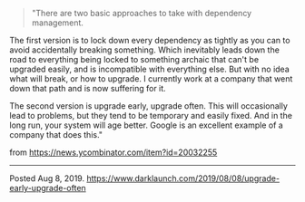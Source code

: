 > "There are two basic approaches to take with dependency management.

The first version is to lock down every dependency as tightly as you can to avoid accidentally breaking something. Which inevitably leads down the road to everything being locked to something archaic that can't be upgraded easily, and is incompatible with everything else. But with no idea what will break, or how to upgrade. I currently work at a company that went down that path and is now suffering for it.

The second version is upgrade early, upgrade often. This will occasionally lead to problems, but they tend to be temporary and easily fixed. And in the long run, your system will age better. Google is an excellent example of a company that does this."

from https://news.ycombinator.com/item?id=20032255

---

Posted Aug 8, 2019.
https://www.darklaunch.com/2019/08/08/upgrade-early-upgrade-often